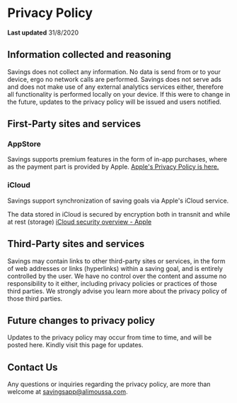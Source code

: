 # Privacy Policy

**Last updated**
31/8/2020

## Information collected and reasoning

Savings does not collect any information. No data is send from or to your device, ergo no network calls are performed. Savings does not serve ads and does not make use of any external analytics services either, therefore all functionality is performed locally on your device. If this were to change in the future, updates to the privacy policy will be issued and users notified.

## First-Party sites and services

### AppStore

Savings supports premium features in the form of in-app purchases, where as the payment part is provided by Apple.
[Apple's Privacy Policy is here.](https://www.apple.com/legal/privacy/en-ww/)

### iCloud

Savings support synchronization of saving goals via Apple's iCloud service.

The data stored in iCloud is secured by encryption both in transnit and while at rest (storage)
[iCloud security overview - Apple](https://support.apple.com/en-us/HT202303)

## Third-Party sites and services

Savings may contain links to other third-party sites or services, in the form of web addresses or links (hyperlinks) within a saving goal, and is entirely controlled by the user. We have no control over the content and assume no responsibility to it either, including privacy policies or practices of those third parties. We strongly advise you learn more about the privacy policy of those third parties.

## Future changes to privacy policy

Updates to the privacy policy may occur from time to time, and will be posted here. Kindly visit this page for updates.

## Contact Us

Any questions or inquiries regarding the privacy policy, are more than welcome at 
[savingsapp@alimoussa.com](mailto:savingsapp@alimoussa.com).